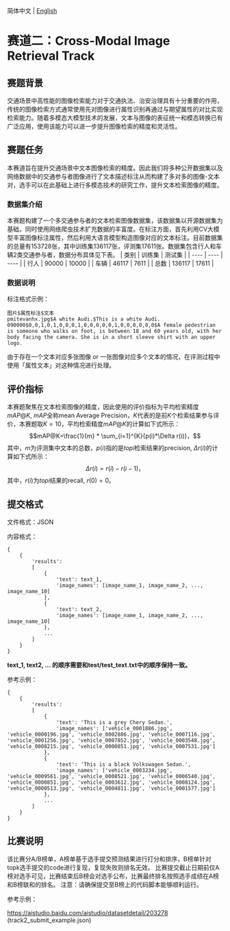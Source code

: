 简体中文 | [English](README_en.md)

# 赛道二：Cross-Modal Image Retrieval Track
## 赛题背景
交通场景中高性能的图像检索能力对于交通执法、治安治理具有十分重要的作用，传统的图像检索方式通常使用先对图像进行属性识别再通过与期望属性的对比实现检索能力。随着多模态大模型技术的发展，文本与图像的表征统一和模态转换已有广泛应用，使用该能力可以进一步提升图像检索的精度和灵活性。
## 赛题任务
本赛道旨在提升交通场景中文本图像检索的精度。因此我们将多种公开数据集以及网络数据中的交通参与者图像进行了文本描述标注从而构建了多对多的图像-文本对，选手可以在此基础上进行多模态技术的研究工作，提升文本检索图像的精度。
### 数据集介绍
本赛题构建了一个多交通参与者的文本检索图像数据集，该数据集以开源数据集为基础，同时使用网络爬虫技术扩充数据的丰富度。在标注方面，首先利用CV大模型丰富图像标注属性，然后利用大语言模型构造图像对应的文本标注。目前数据集的总量有153728张，其中训练集136117张，评测集17611张。数据集包含行人和车辆2类交通参与者，数据分布具体见下表。
|  类别   | 训练集  | 测试集 |
|  ----  | ----  | ---- |
| 行人  | 90000 | 10000 |
| 车辆  | 46117 | 7611 |
| 总数  | 136117 | 17611 |
### 数据说明
标注格式示例：
```
图片$属性标注$文本
pmitevanhx.jpg$A white Audi.$This is a white Audi.
090000$0,0,1,0,1,0,0,0,1,0,0,0,0,0,1,0,0,0,0,0,0$A female pedestrian is someone who walks on foot, is between 18 and 60 years old, with her body facing the camera. She is in a short sleeve shirt with an upper logo.
```
由于存在一个文本对应多张图像 or 一张图像对应多个文本的情况，在评测过程中使用「属性文本」对这种情况进行处理。
## 评价指标
本赛题聚焦在文本检索图像的精度，因此使用的评价指标为平均检索精度$mAP@K$, $mAP$全称mean Average Precision，$K$代表的是前$K$个检索结果参与评价，本赛题取$K=10$，平均检索精度$mAP@K$的计算如下式所示：
$$mAP@K=\frac{1}{m} * \sum_{i=1}^{K}{p(i)*\Delta r(i)}，$$
其中，*m*为评测集中文本的总数，$p(i)$指的是$topi$检索结果的precision, $\Delta r(i)$的计算如下式所示：
$$\Delta r(i)=r(i)-r(i-1)，$$
其中，$r(i)$为$topi$结果的recall, $r(0)=0$。

## 提交格式
文件格式：JSON

内容格式：
```
{
    {
        'results':
        [
            {
                'text': text_1,
                'image_names': [image_name_1, image_name_2, ..., image_name_10]
            },
            {
                'text': text_2,
                'image_names': [image_name_1, image_name_2, ..., image_name_10]
            },
            ...
        ]
    }
}
```
**text_1, text2, ... 的顺序需要和test/test_text.txt中的顺序保持一致。**

参考示例：
```
{
    {
        'results':
        [
            {
                'text': 'This is a grey Chery Sedan.',
                'image_names': ['vehicle_0001886.jpg', 'vehicle_0000196.jpg', 'vehicle_0002886.jpg', 'vehicle_0007116.jpg', 'vehicle_0001256.jpg', 'vehicle_0007852.jpg', 'vehicle_0003548.jpg', 'vehicle_0008215.jpg', 'vehicle_0000851.jpg', 'vehicle_0007531.jpg']
            },
            {
                'text': 'This is a black Volkswagen Sedan.',
                'image_names': ['vehicle_0003234.jpg', 'vehicle_0009561.jpg', 'vehicle_0008521.jpg', 'vehicle_0006540.jpg', 'vehicle_0000851.jpg', 'vehicle_0003612.jpg', 'vehicle_0008124.jpg', 'vehicle_0000513.jpg', 'vehicle_0004811.jpg', 'vehicle_0001577.jpg']
            },
            ...
        ]
    }
}
```

## 比赛说明
该比赛分A/B榜单，A榜单基于选手提交预测结果进行打分和排序，B榜单针对topk选手提交的code进行复现，复现失败则排名无效。
比赛提交截止日期前仅A榜对选手可见，比赛结束后B榜会对选手公布，比赛最终排名按照选手成绩在A榜和B榜联和的排名。
注意：请确保提交至B榜上的代码脚本能够顺利运行。

参考示例：

https://aistudio.baidu.com/aistudio/datasetdetail/203278 (track2_submit_example.json)
